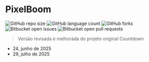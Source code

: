 # PixelBoom

![GitHub repo size](https://img.shields.io/github/repo-size/qooberrie/pixelboom?style=for-the-badge)
![GitHub language count](https://img.shields.io/github/languages/count/qooberrie/pixelboom?style=for-the-badge)
![GitHub forks](https://img.shields.io/github/forks/qooberrie/pixelboom?style=for-the-badge)
![Bitbucket open issues](https://img.shields.io/bitbucket/issues/qooberrie/pixelboom?style=for-the-badge)
![Bitbucket open pull requests](https://img.shields.io/bitbucket/pr-raw/qooberrie/pixelboom?style=for-the-badge)

> Versão revisada e melhorada do projeto original Countdown
- 24, junho de 2025
- 29, julho de 2025